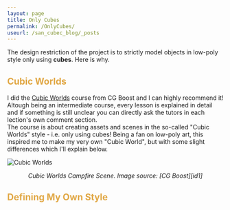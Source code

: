```yaml
---
layout: page
title: Only Cubes
permalink: /OnlyCubes/
useurl: /san_cubec_blog/_posts
---
```


The design restriction of the project is to strictly model objects in low-poly style only using **cubes**. Here is why.

## <span style = "color:#e1a846">Cubic Worlds</span>

I did the [Cubic Worlds][id1] course from CG Boost and I can highly recommend it! Altough being an intermediate course, every lesson is explained in detail and if something is still unclear you can directly ask the tutors in each lection's own comment section.\
The course is about creating assets and scenes in the so-called "Cubic Worlds" style - i.e. only using cubes! Being a fan on low-poly art, this inspired me to make my very own "Cubic World", but with some slight differences which I'll explain below.

![Cubic Worlds](https://santema.github.io/blog/assets/images/onlycubes/campfire_render_HD_cgBoost.jpg "Cubic Worlds by CG Boost")
<p style="text-align: center;"> <i>Cubic Worlds Campfire Scene. Image source: [CG Boost][id1]</i></p> 

## <span style = "color:#e1a846">Defining My Own Style</span>

[id1]: https://academy.cgboost.com/p/cubic-worlds?gclid=Cj0KCQjwsZKJBhC0ARIsAJ96n3W_9L7n7j6kek5aYHuqJJTN0mk778djAPC8bbnDOyVdEAy8UvHPjUsaAlNEEALw_wcB